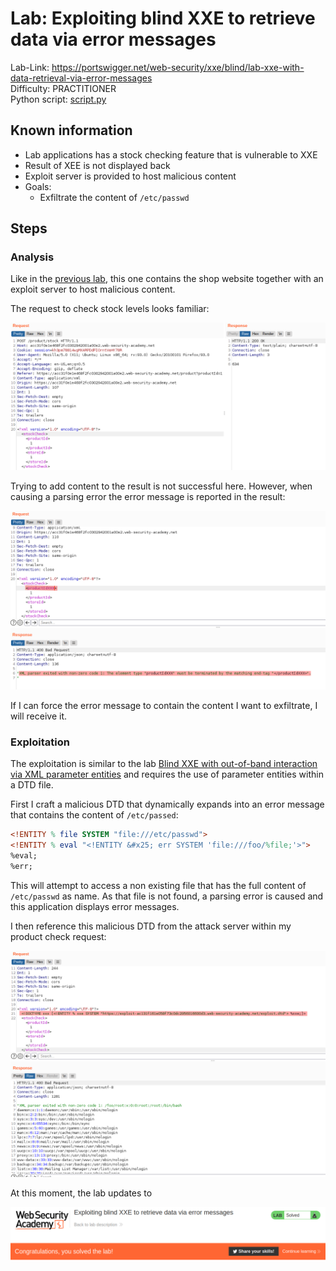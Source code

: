 # Lab: Exploiting blind XXE to retrieve data via error messages

Lab-Link: <https://portswigger.net/web-security/xxe/blind/lab-xxe-with-data-retrieval-via-error-messages>  
Difficulty: PRACTITIONER  
Python script: [script.py](script.py)  

## Known information

- Lab applications has a stock checking feature that is vulnerable to XXE
- Result of XEE is not displayed back
- Exploit server is provided to host malicious content
- Goals:
  - Exfiltrate the content of `/etc/passwd`

## Steps

### Analysis

Like in the [previous lab](../Exploiting_blind_XXE_to_exfiltrate_data_using_a_malicious_external_DTD/README.md), this one contains the shop website together with an exploit server to host malicious content.

The request to check stock levels looks familiar:

![request](img/request.png)

Trying to add content to the result is not successful here. However, when causing a parsing error the error message is reported in the result:

![error_message](img/error_message.png)

If I can force the error message to contain the content I want to exfiltrate, I will receive it.

### Exploitation

The exploitation is similar to the lab [Blind XXE with out-of-band interaction via XML parameter entities](../Blind_XXE_with_out-of-band_interaction_via_XML_parameter_entities/README.md) and requires the use of parameter entities within a DTD file.

First I craft a malicious DTD that dynamically expands into an error message that contains the content of `/etc/passed`:

```dtd
<!ENTITY % file SYSTEM "file:///etc/passwd">
<!ENTITY % eval "<!ENTITY &#x25; err SYSTEM 'file:///foo/%file;'>">
%eval;
%err;
```

This will attempt to access a non existing file that has the full content of `/etc/passwd` as name. As that file is not found, a parsing error is caused and this application displays error messages.

I then reference this malicious DTD from the attack server within my product check request:

![malicious_request](img/malicious_request.png)

At this moment, the lab updates to

![success](img/success.png)
